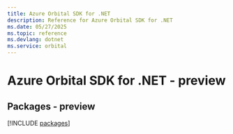 ```yaml
---
title: Azure Orbital SDK for .NET
description: Reference for Azure Orbital SDK for .NET
ms.date: 05/27/2025
ms.topic: reference
ms.devlang: dotnet
ms.service: orbital
---
```

# Azure Orbital SDK for .NET - preview
## Packages - preview
[!INCLUDE [packages](orbital-index.md)]